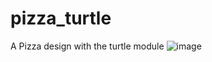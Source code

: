 # pizza_turtle
A Pizza design with the turtle module
![image](https://user-images.githubusercontent.com/68432655/148493854-0e0fae05-3aea-4a38-b996-7f956f0d3c35.png)
